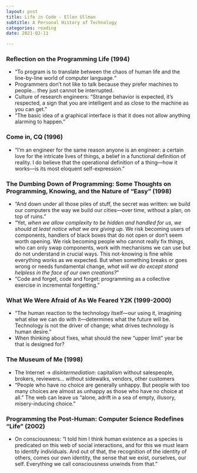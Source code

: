 ```yaml
---
layout: post
title: Life in Code - Ellen Ullman
subtitle: A Personal History of Technology
categories: reading
date: 2021-02-11

---
```


### Reflection on the Programming Life (1994)

- “To program is to translate between the chaos of human life and the line-by-line world of computer language.“
- Programmers don’t not like to talk because they prefer machines to people... they just cannot be interrupted.
- Culture of research engineers: “Strange behavior is expected, it’s respected, a sign that you are intelligent and as close to the machine as you can get.”
- “The basic idea of a graphical interface is that it does not allow anything alarming to happen.”

### Come in, CQ (1996)

- “I’m an engineer for the same reason anyone is an engineer: a certain love for the intricate lives of things, a belief in a functional definition of reality. I do believe that the operational definition of a thing—how it works—is its most eloquent self-expression.”

### The Dumbing Down of Programming: Some Thoughts on Programming, Knowing, and the Nature of “Easy” (1998)

- “And down under all those piles of stuff, the secret was written: we build our computers the way we build our cities—over time, without a plan, on top of ruins.”
- “Yet, *when we allow complexity to be hidden and handled for us, we should at least notice what we are giving up.* We risk becoming users of components, handlers of black boxes that do not open or don’t seem worth opening. We risk becoming people who cannot really fix things, who can only swap components, work with mechanisms we can use but do not understand in crucial ways. This not-knowing is fine while everything works as we expected. But when something breaks or goes wrong or needs fundamental change, *what will we do except stand helpless in the face of our own creations?*”
- “Code and forget, code and forget: programming as a collective exercise in incremental forgetting.”

### What We Were Afraid of As We Feared Y2K (1999-2000)

- “The human reaction to the technology itself—our using it, imagining what else we can do with it—determines what the future will be. Technology is not the driver of change; what drives technology is human desire.”
- When thinking about fixes, what should the new “upper limit” year be that is designed for?

### The Museum of Me (1998)

- The Internet → *disintermediation*: capitalism without salespeople, brokers, reviewers... without sidewalks, vendors, other customers
- “People who have no choice are generally unhappy. But people with too many choices are almost as unhappy as those who have no choice at all.” The web can leave us “alone, adrift in a sea of empty, illusory, misery-inducing choice.”

### Programming the Post-Human: Computer Science Redefines “Life” (2002)

- On consciousness: “I told him I think human existence as a species is predicated on this web of social interactions, and for this we must learn to identify individuals. And out of that, the recognition of the identity of others, comes our own identity, the sense that we exist, ourselves, our self. Everything we call consciousness unwinds from that.”
